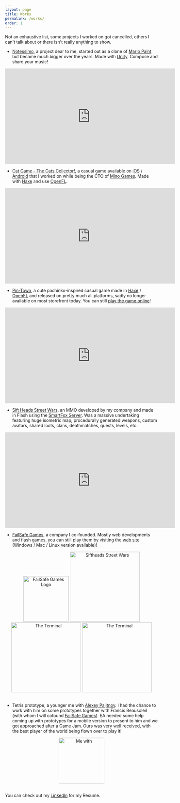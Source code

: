 ```yaml
---
layout: page
title: Works
permalink: /works/
order: 1
---
```


Not an exhaustive list, some projects I worked on got cancelled, others I can't talk about or there isn't really anything to show.

- [Notessimo](https://notessimo.net), a project dear to me, started out as a clone of [Mario Paint](https://en.wikipedia.org/wiki/Mario_Paint) but became much bigger over the years. Made with [Unity](https://unity.com/). Compose and share your music!

<div class="video-container">
<center class="video-wrapper about"><iframe width="560" height="315" src="https://www.youtube.com/embed/LgzixW-kiJw" title="YouTube video player" frameborder="0" allow="accelerometer; autoplay; clipboard-write; encrypted-media; gyroscope; picture-in-picture" allowfullscreen></iframe></center>
</div>

- [Cat Game - The Cats Collector!](https://play.google.com/store/apps/details?id=com.minogames.cats.client&hl=en_CA&gl=US&pli=1), a casual game available on [iOS](https://apps.apple.com/ca/app/cat-game-the-cats-collector/id1125011102) / [Android](https://play.google.com/store/apps/details?id=com.minogames.cats.client&hl=en_CA&gl=US&pli=1) that I worked on while being the CTO of [Mino Games](https://www.minogames.com/). Made with [Haxe](https://haxe.org/) and use [OpenFL](https://www.openfl.org/).

<div class="video-container">
<center class="video-wrapper about"><iframe width="560" height="315" src="https://www.youtube.com/embed/N2-5lLNVcJw" title="YouTube video player" frameborder="0" allow="accelerometer; autoplay; clipboard-write; encrypted-media; gyroscope; picture-in-picture" allowfullscreen></iframe></center>
</div>

- [Pin-Town](https://www.pin-town.com/), a cute pachinko-inspired casual game made in [Haxe]() / [OpenFL](https://www.openfl.org/) and released on pretty much all platforms, sadly no longer available on most storefront today. You can still [play the game online](https://www.failsafegames.com/builds/builds/PinTown/release/latest/html5_run/)!

<div class="video-container">
<center class="video-wrapper about"><iframe width="560" height="315" src="https://www.youtube.com/embed/opXPIII2tpI" title="YouTube video player" frameborder="0" allow="accelerometer; autoplay; clipboard-write; encrypted-media; gyroscope; picture-in-picture" allowfullscreen></iframe></center>
</div>

- [Sift Heads Street Wars](https://www.youtube.com/watch?v=fgWPBFU2oiM&list=PL9F427A0320D2ABC9&index=1), an MMO developed by my company and made in Flash using the [SmartFox Server](https://www.smartfoxserver.com/). Was a massive undertaking featuring huge isometric map, procedurally generated weapons, custom avatars, shared loots, clans, deathmatches, quests, levels, etc.

<div class="video-container">
<center class="video-wrapper about"><iframe width="560" height="315" src="https://www.youtube.com/embed/fgWPBFU2oiM" title="YouTube video player" frameborder="0" allow="accelerometer; autoplay; clipboard-write; encrypted-media; gyroscope; picture-in-picture" allowfullscreen></iframe></center>
</div>

- [FailSafe Games](https://failsafegames.com), a company I co-founded. Mostly web developments and flash games, you can still play them by visiting the [web site](https://failsafegames.com) (Windows / Mac / Linux version available)!

<center class="images works">
<a href="https://www.youtube.com/user/failsafegames/featured" target="_blank"><img src="https://cdn.notessimo.com/misc/blog/failsafe.svg" alt="FailSafe Games Logo" height="150"/></a>
<a href="https://www.failsafegames.com/play_sh.html" target="_blank"><img src="https://www.failsafegames.com/images/game_siftheads.jpg" alt="Siftheads Street Wars" width="230"/></a>
<a href="https://www.failsafegames.com/play_terminal.html" target="_blank"><img src="https://www.failsafegames.com/images/game_terminal.jpg" alt="The Terminal" width="230"/></a>
<a href="https://www.failsafegames.com/play_bobsicle.html" target="_blank"><img src="https://www.failsafegames.com/images/game_bobsicle.jpg" alt="The Terminal" width="230"/></a><br/><br/>
</center>

- Tetris prototype; a younger me with [Alexey Pajitnov](https://en.wikipedia.org/wiki/Alexey_Pajitnov). I had the chance to work with him on some prototypes together with Francis Beausoleil (with whom I will cofound [FailSafe Games](https://failsafegames.com)). EA needed some help coming up with prototypes for a mobile version to present to him and we got approached after a Game Jam. Ours was very well received, with the best player of the world being flown over to play it!

<center class="images">
<a href="https://cdn.notessimo.com/misc/blog/tetris.jpg" target="_blank"><img src="https://cdn.notessimo.com/misc/blog/tetris3.jpg" alt="Me with " height="150"/></a><br/><br/>
</center>

You can check out my [LinkedIn](https://www.linkedin.com/in/jeandenisboivin/?locale=en_US) for my Resume.